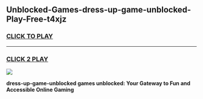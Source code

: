 
## Unblocked-Games-dress-up-game-unblocked-Play-Free-t4xjz
<h3>
<a href="https://premium76.site?title=dress-up-game-unblocked&ref=18A">CLICK TO PLAY</a></h3>
<hr>

<h3>
<a href="https://premium76.site?title=dress-up-game-unblocked&ref=18A">CLICK 2 PLAY</a>
  
</h3>

<a href="https://premium76.site?title=dress-up-game-unblocked&ref=18A"><img src="https://clearcache.store/games.png"></a>


**dress-up-game-unblocked games unblocked: Your Gateway to Fun and Accessible Online Gaming**
